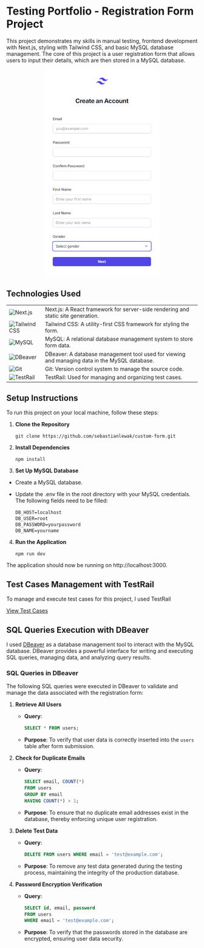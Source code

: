 # Testing Portfolio - Registration Form Project

This project demonstrates my skills in manual testing, frontend development with Next.js, styling with Tailwind CSS, and basic MySQL database management. The core of this project is a user registration form that allows users to input their details, which are then stored in a MySQL database.

<p align="center">
<img src="https://raw.githubusercontent.com/sebastianlewak/custom-form/main/Register%20Form/registration_form.png" alt="Opis obrazka" style="width:300px;">
</p>


## Technologies Used

<table>
  <tr>
    <td><img src="https://img.shields.io/badge/Next.js-%23000000?style=flat&logo=nextdotjs&logoColor=white" alt="Next.js" /></td>
    <td>Next.js: A React framework for server-side rendering and static site generation.</td>
  </tr>
  <tr>
    <td><img src="https://img.shields.io/badge/Tailwind_CSS-%23000000?style=flat&logo=tailwindcss&logoColor=white" alt="Tailwind CSS" /></td>
    <td>Tailwind CSS: A utility-first CSS framework for styling the form.</td>
  </tr>
  <tr>
    <td><img src="https://img.shields.io/badge/MySQL-%2300f?style=flat&logo=mysql&logoColor=white" alt="MySQL" /></td>
    <td>MySQL: A relational database management system to store form data.</td>
  </tr>
  <tr>
    <td><img src="https://img.shields.io/badge/DBeaver-%23000000?style=flat&logo=dbeaver&logoColor=white" alt="DBeaver" /></td>
    <td>DBeaver: A database management tool used for viewing and managing data in the MySQL database.</td>
  </tr>
  <tr>
    <td><img src="https://img.shields.io/badge/Git-%23F05032?style=flat&logo=git&logoColor=white" alt="Git" /></td>
    <td>Git: Version control system to manage the source code.</td>
  </tr>
  <tr>
    <td><img src="https://img.shields.io/badge/TestRail-%23000000?style=flat&logo=testrail&logoColor=white" alt="TestRail" /></td>
    <td>TestRail: Used for managing and organizing test cases.</td>
  </tr>
</table>



## Setup Instructions

To run this project on your local machine, follow these steps:

1. **Clone the Repository**
   
   ```console
   git clone https://github.com/sebastianlewak/custom-form.git
   ```


3. **Install Dependencies**

   ```console
   npm install
   ```

5.  **Set Up MySQL Database**
   
  - Create a MySQL database.
  - Update the .env file in the root directory with your MySQL credentials. The following fields need to be filled:

    ```properties
    DB_HOST=localhost  
    DB_USER=root  
    DB_PASSWORD=yourpassword  
    DB_NAME=yourname

4. **Run the Application**

   ```console
   npm run dev
   ```

The application should now be running on http://localhost:3000.



## Test Cases Management with TestRail

To manage and execute test cases for this project, I used TestRail

<a href="" target="_blank">View Test Cases</a>


## SQL Queries Execution with DBeaver

I used [DBeaver](https://dbeaver.io/) as a database management tool to interact with the MySQL database. DBeaver provides a powerful interface for writing and executing SQL queries, managing data, and analyzing query results.

### **SQL Queries in DBeaver**

The following SQL queries were executed in DBeaver to validate and manage the data associated with the registration form:

1. **Retrieve All Users**
   - **Query**:
     ```sql
     SELECT * FROM users;
     ```
   - **Purpose**: To verify that user data is correctly inserted into the `users` table after form submission.

2. **Check for Duplicate Emails**
   - **Query**:
     ```sql
     SELECT email, COUNT(*) 
     FROM users 
     GROUP BY email 
     HAVING COUNT(*) > 1;
     ```
   - **Purpose**: To ensure that no duplicate email addresses exist in the database, thereby enforcing unique user registration.

3. **Delete Test Data**
   - **Query**:
     ```sql
     DELETE FROM users WHERE email = 'test@example.com';
     ```
   - **Purpose**: To remove any test data generated during the testing process, maintaining the integrity of the production database.

4. **Password Encryption Verification**
   - **Query**:
     ```sql
     SELECT id, email, password 
     FROM users 
     WHERE email = 'test@example.com';
     ```
   - **Purpose**: To verify that the passwords stored in the database are encrypted, ensuring user data security.

